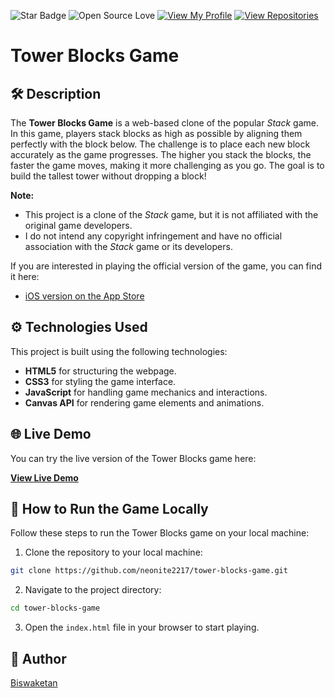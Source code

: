 ![Star Badge](https://img.shields.io/static/v1?label=%F0%9F%8C%9F&message=If%20Useful&style=flat&color=BC4E99)
![Open Source Love](https://badges.frapsoft.com/os/v1/open-source.svg?v=103)
[![View My Profile](https://img.shields.io/badge/View-My_Profile-green?logo=GitHub)](https://github.com/neonite2217)
[![View Repositories](https://img.shields.io/badge/View-My_Repositories-blue?logo=GitHub)](https://github.com/neonite2217?tab=repositories)

# Tower Blocks Game

## 🛠️ Description

The **Tower Blocks Game** is a web-based clone of the popular *Stack* game. In this game, players stack blocks as high as possible by aligning them perfectly with the block below. The challenge is to place each new block accurately as the game progresses. The higher you stack the blocks, the faster the game moves, making it more challenging as you go. The goal is to build the tallest tower without dropping a block!


**Note:**
- This project is a clone of the *Stack* game, but it is not affiliated with the original game developers.
- I do not intend any copyright infringement and have no official association with the *Stack* game or its developers.

If you are interested in playing the official version of the game, you can find it here:
- [iOS version on the App Store](https://itunes.apple.com/us/app/stack/id1080487957?mt=8)

## ⚙️ Technologies Used

This project is built using the following technologies:

- **HTML5** for structuring the webpage.
- **CSS3** for styling the game interface.
- **JavaScript** for handling game mechanics and interactions.
- **Canvas API** for rendering game elements and animations.


## 🌐 Live Demo

You can try the live version of the Tower Blocks game here:

[**View Live Demo**](https://your-live-link-here.com)

## 🚀 How to Run the Game Locally

Follow these steps to run the Tower Blocks game on your local machine:

1. Clone the repository to your local machine:

```bash
git clone https://github.com/neonite2217/tower-blocks-game.git
```

2. Navigate to the project directory:

```bash
cd tower-blocks-game
```

3. Open the `index.html` file in your browser to start playing.


## 🤖 Author

[Biswaketan](https://github.com/neonite2217/)
